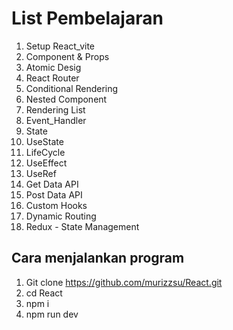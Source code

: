 # List Pembelajaran 
1. Setup React_vite
2. Component & Props
3. Atomic Desig
4. React Router
5. Conditional Rendering
6. Nested Component
7. Rendering List
8. Event_Handler
9. State
10. UseState
11. LifeCycle
12. UseEffect
13. UseRef
14. Get Data API
15. Post Data API
16. Custom Hooks
17. Dynamic Routing
18. Redux - State Management

## Cara menjalankan program
1. Git clone https://github.com/murizzsu/React.git
2. cd React
3. npm i
4. npm run dev